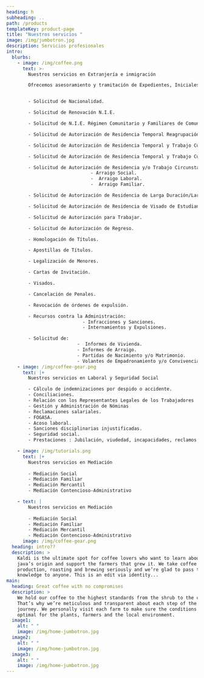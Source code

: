```yaml
---
heading: h
subheading: ..
path: /products
templateKey: product-page
title: "Nuestros servicios "
image: /img/jumbotron.jpg
description: Servicios profesionales
intro:
  blurbs:
    - image: /img/coffee.png
      text: >-
        Nuestros servicios en Extranjería e inmigración

        Ofrecemos asesoramiento y tramitación de Expedientes, Iniciales y/o de Renovación, de las siguientes Autorizaciones, entre otros servicio:


        - Solicitud de Nacionalidad.

        - Solicitud de Renovación N.I.E.

        - Solicitud de N.I.E. Régimen Comunitario y Familiares de Comunitarios.

        - Solicitud de Autorización de Residencia Temporal Reagrupación Familiar.

        - Solicitud de Autorización de Residencia Temporal y Trabajo Cuenta Ajena.

        - Solicitud de Autorización de Residencia Temporal y Trabajo Cuenta Propia.

        - Solicitud de Autorización de Residencia y/o Trabajo Circunstancias Excepcionales:
                               - Arraigo Social.
                               -  Arraigo Laboral.
                               -  Arraigo Familiar.

        - Solicitud de Autorización de Residencia de Larga Duración/Larga Duración UE.

        - Solicitud de Autorización de Residencia de Visado de Estudiantes.

        - Solicitud de Autorización para Trabajar.

        - Solicitud de Autorización de Regreso.

        - Homologación de Títulos.

        - Apostillas de Títulos.

        - Legalización de Menores.

        - Cartas de Invitación.

        - Visados.

        - Cancelación de Penales.

        - Revocación de órdenes de expulsión.

        - Recursos contra la Administración:
                            - Infracciones y Sanciones.
                            - Internamientos y Expulsiones.

        - Solicitud de:
                          -  Informes de Vivienda.
                          - Informes de Arraigo.
                          - Partidas de Nacimiento y/o Matrimonio.
                          - Volantes de Empadronamiento y/o Convivencia.
    - image: /img/coffee-gear.png
      text: |+
        Nuestros servicios en Laboral y Seguridad Social

        - Cálculo de indemnizaciones por despido o accidente.
        - Conciliaciones.
        - Relación con los Representantes Legales de los Trabajadores
        - Gestión y Administración de Nóminas
        - Reclamaciones salariales.
        - FOGASA.
        - Acoso laboral.
        - Sanciones disciplinarias injustificadas.
        - Seguridad social.
        - Prestaciones : Jubilación, viudedad, incapacidades, reclamos etc.

    - image: /img/tutorials.png
      text: |+
        Nuestros servicios en Mediación
         
        - Mediación Social
        - Mediación Familiar
        - Mediación Mercantil
        - Mediación Contencioso-Administrativo

    - text: |
        Nuestros servicios en Mediación
         
        - Mediación Social
        - Mediación Familiar
        - Mediación Mercantil
        - Mediación Contencioso-Administrativo
      image: /img/coffee-gear.png
  heading: intro??
  description: >
    Kaldi is the ultimate spot for coffee lovers who want to learn about their
    java’s origin and support the farmers that grew it. We take coffee
    production, roasting and brewing seriously and we’re glad to pass that
    knowledge to anyone. This is an edit via identity...
main:
  heading: Great coffee with no compromises
  description: >
    We hold our coffee to the highest standards from the shrub to the cup.
    That’s why we’re meticulous and transparent about each step of the coffee’s
    journey. We personally visit each farm to make sure the conditions are
    optimal for the plants, farmers and the local environment.
  image1:
    alt: " "
    image: /img/home-jumbotron.jpg
  image2:
    alt: " "
    image: /img/home-jumbotron.jpg
  image3:
    alt: " "
    image: /img/home-jumbotron.jpg
---
```

